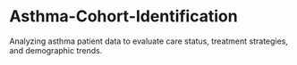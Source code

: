 # Asthma-Cohort-Identification
Analyzing asthma patient data to evaluate care status, treatment strategies, and demographic trends.
